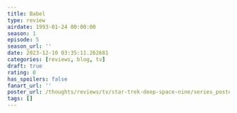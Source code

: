 ```yaml
---
title: Babel
type: review
airdate: 1993-01-24 00:00:00
season: 1
episode: 5
season_url: ''
date: 2023-12-10 03:35:11.262681
categories: [reviews, blog, tv]
draft: true
rating: 0
has_spoilers: false
fanart_url: ''
poster_url: /thoughts/reviews/tv/star-trek-deep-space-nine/series_poster.jpg
tags: []
---
```


